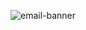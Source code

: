![email-banner](https://github.com/AXYS-Creative/images/assets/147758475/d9421930-dc39-4f00-84aa-2e2c4bfcd257)
